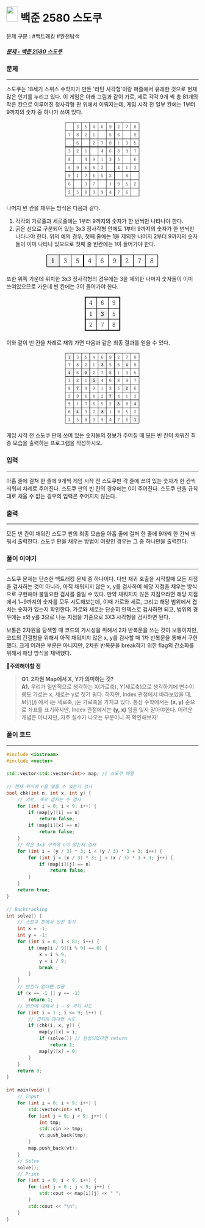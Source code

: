 
# <img src="https://d2gd6pc034wcta.cloudfront.net/tier/12.svg" width="30" height="40"> 백준 2580 스도쿠

문제 구분 : #백트래킹 #완전탐색 
##### [문제 - 백준 2580 스도쿠](https://www.acmicpc.net/problem/2580)

### 문제
<hr>

스도쿠는 18세기 스위스 수학자가 만든 '라틴 사각형'이랑 퍼즐에서 유래한 것으로 현재 많은 인기를 누리고 있다. 이 게임은 아래 그림과 같이 가로, 세로 각각 9개 씩 총 81개의 작은 칸으로 이루어진 정사각형 판 위에서 이뤄지는데, 게임 시작 전 일부 칸에는 1부터 9까지의 숫자 중 하나가 쓰여 있다.

<center><img src="./images/2580-1.png" width="200px" height="200px"></center>

나머지 빈 칸을 채우는 방식은 다음과 같다.
1. 각각의 가로줄과 세로줄에는 1부터 9까지의 숫자가 한 번씩만 나타나야 한다.
2. 굵은 선으로 구분되어 있는 3x3 정사각형 안에도 1부터 9까지의 숫자가 한 번씩만 나타나야 한다.
위의 예의 경우, 첫째 줄에는 1을 제외한 나머지 2부터 9까지의 숫자들이 이미 나타나 있으므로 첫째 줄 빈칸에는 1이 들어가야 한다.

<center><img src="./images/2580-2.png" width="300px"></center>

또한 위쪽 가운데 위치한 3x3 정사각형의 경우에는 3을 제외한 나머지 숫자들이 이미 쓰여있으므로 가운데 빈 칸에는 3이 들어가야 한다.

<center><img src="./images/2580-3.png" width="100px"></center>

이와 같이 빈 칸을 차례로 채워 가면 다음과 같은 최종 결과를 얻을 수 있다.

<center><img src="./images/2580-4.png" width="200px"></center>

게임 시작 전 스도쿠 판에 쓰여 있는 숫자들의 정보가 주어질 때 모든 빈 칸이 채워진 최종 모습을 출력하는 프로그램을 작성하시오.

### 입력
<hr>

아홉 줄에 걸쳐 한 줄에 9개씩 게임 시작 전 스도쿠판 각 줄에 쓰여 있는 숫자가 한 칸씩 띄워서 차례로 주어진다.
스도쿠 판의 빈 칸의 경우에는 0이 주어진다. 스도쿠 판을 규칙대로 채울 수 없는 경우의 입력은 주어지지 않는다.
### 출력
<hr>

모든 빈 칸이 채워진 스도쿠 판의 최종 모습을 아홉 줄에 걸쳐 한 줄에 9개씩 한 칸씩 띄워서 출력한다. 스도쿠 판을 채우는 방법이 여럿인 경우는 그 중 하나만을 출력한다.
### 풀이 이야기
<hr>

스도쿠 문제는 단순한 백트래킹 문제 중 하나이다. 다만 재귀 호출을 시작할때 모든 지점을 검사하는 것이 아니라, 아직 채워지지 않은 x, y를 검사하여 해당 지점을 채우는 방식으로 구현해야 불필요한 검사를 줄일 수 있다. 만약 채워지지 않은 지점으라면 해당 지점에서 1~9까지의 숫자를 모두 시도해보는데, 이때 가로와 세로, 그리고 해당 범위에서 겹치는 숫자가 있는지 확인한다. 가로와 세로는 단순히 인덱스로 검사하면 되고, 범위의 경우에는 x와 y를 3으로 나눈 지점을 기준으로 3X3 사각형을 검사하면 된다.

보통은 2차원을 탐색할 때 코드의 가시성을 위해서 2차 반복문을 쓰는 것이 보통이지만, 코드의 간결함을 위해서 아직 채워지지 않은 x, y를 검사할 때 1차 반복문을 통해서 구현했다. 크게 어려운 부분은 아니지만, 2차원 반복문을 break하기 위한 flag의 간소화를 위해서 해당 방식을 채택했다.

🚨**주의해야할 점**
>**Q1. 2차원 Map에서 X, Y가 의미하는 것?**  
>**A1.** 우리가 일반적으로 생각하는 X(가로축), Y(세로축)으로 생각하기에 변수이름도 가로는 x, 세로는 y로 짓기 쉽다. 하지만, Index 관점에서 바라보았을 때, $M[i][j]$ 에서 i는 세로축, j는 가로축을 가지고 있다. 통상 수학에서는 **(x, y)** 순으로 좌표를 표기하지만, Index 관점에서는 **(y, x)** 임을 잊지 말아야한다. 어려운 개념은 아니지만, 자주 실수가 나오는 부분이니 꼭 확인해보자!
### 풀이 코드
<hr>

``` c++
#include <iostream>
#include <vector>

std::vector<std::vector<int>> map; // 스도쿠 배열

// 현재 위치에 n을 넣을 수 있는지 검사
bool chk(int n, int x, int y) {
	// 가로, 세로 겹치는 수 검사
	for (int i = 0; i < 9; i++) {
		if (map[y][i] == n)
			return false;
		if (map[i][x] == n)
			return false;
	}
	// 작은 3x3 구역에 n이 있는지 검사
	for (int i = (y / 3) * 3; i < (y / 3) * 3 + 3; i++) {
		for (int j = (x / 3) * 3; j < (x / 3) * 3 + 3; j++) {
			if (map[i][j] == n)
				return false;
		}
	}
	return true;
}

// Backtracking
int solve() {
	// 스도쿠 판에서 빈칸 찾기
	int x = -1;
	int y = -1;
	for (int i = 0; i < 81; i++) {
		if (map[i / 9][i % 9] == 0) {
			x = i % 9;
			y = i / 9;
			break ;
		}
	}
	// 빈킨이 없다면 성공
	if (x == -1 || y == -1)
		return 1;
	// 빈칸에 대해서 1 ~ 9 까지 시도
	for (int i = 1 ; i <= 9; i++) {
		// 겹치지 않다면 시도
		if (chk(i, x, y)) {
			map[y][x] = i;
			if (solve()) // 완성되었다면 return
				return 1;
			map[y][x] = 0;
		}
	}
	return 0;
}

int main(void) {
	// Input
	for (int i = 0; i < 9; i++) {
		std::vector<int> vt;
		for (int j = 0; j < 9; j++) {
			int tmp;
			std::cin >> tmp;
			vt.push_back(tmp);
		}
		map.push_back(vt);
	}
	// Solve
	solve();
	// Print
	for (int i = 0; i < 9; i++) {
		for (int j = 0 ; j < 9; j++) {
			std::cout << map[i][j] << " ";
		}
		std::cout << "\n";
	}
}
```




